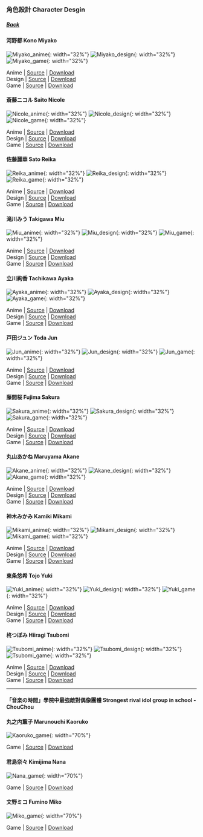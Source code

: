 ### 角色設計 Character Desgin
##### [Back](../../readme.md)

#### 河野都 Kono Miyako
![Miyako_anime](../../Album/Character%20Design/Anime/Miyako_anime.PNG){: width="32%"}
![Miyako_design](../../Album/Character%20Design/Original%20Design/Miyako_design.PNG){: width="32%"}
![Miyako_game](../../Album/Character%20Design/音楽の時間/Miyako_game.PNG){: width="32%"}

 Anime | [Source](http://www.nanabunnonijyuuni.com/assets/img/chara/01_miyako/img_chara_anime.png) | [Download](https://github.com/LYHPandaKing/227PhotoBackup/raw/master/Album/Character%20Design/Anime/Miyako_anime.PNG)  
 Design | [Source](http://www.nanabunnonijyuuni.com/assets/img/chara/01_miyako/img_chara_design.png) | [Download](https://github.com/LYHPandaKing/227PhotoBackup/raw/master/Album/Character%20Design/Original%20Design/Miyako_design.PNG)  
 Game | [Source](https://227-game.com/assets/img/character/characters/miyako/ph.png) | [Download](https://github.com/LYHPandaKing/227PhotoBackup/raw/master/Album/Character%20Design/音楽の時間/Miyako_game.PNG) 
 
#### 斎藤ニコル Saito Nicole
![Nicole_anime](../../Album/Character%20Design/Anime/Nicole_anime.PNG){: width="32%"}
![Nicole_design](../../Album/Character%20Design/Original%20Design/Nicole_design.PNG){: width="32%"}
![Nicole_game](../../Album/Character%20Design/音楽の時間/Nicole_game.PNG){: width="32%"}

 Anime | [Source](http://www.nanabunnonijyuuni.com/assets/img/chara/02_nicole/img_chara_anime.png) | [Download](https://github.com/LYHPandaKing/227PhotoBackup/raw/master/Album/Character%20Design/Anime/Nicole_anime.PNG)  
 Design | [Source](http://www.nanabunnonijyuuni.com/assets/img/chara/02_nicole/img_chara_design.png) | [Download](https://github.com/LYHPandaKing/227PhotoBackup/raw/master/Album/Character%20Design/Original%20Design/Nicole_design.PNG)  
 Game | [Source](https://227-game.com/assets/img/character/characters/nicole/ph.png) | [Download](https://github.com/LYHPandaKing/227PhotoBackup/raw/master/Album/Character%20Design/音楽の時間/Nicole_game.PNG)
 
#### 佐藤麗華 Sato Reika
![Reika_anime](../../Album/Character%20Design/Anime/Reika_anime.PNG){: width="32%"}
![Reika_design](../../Album/Character%20Design/Original%20Design/Reika_design.PNG){: width="32%"}
![Reika_game](../../Album/Character%20Design/音楽の時間/Reika_game.PNG){: width="32%"}

 Anime | [Source](http://www.nanabunnonijyuuni.com/assets/img/chara/03_reika/img_chara_anime.png) | [Download](https://github.com/LYHPandaKing/227PhotoBackup/raw/master/Album/Character%20Design/Anime/Reika_anime.PNG)  
 Design | [Source](http://www.nanabunnonijyuuni.com/assets/img/chara/03_reika/img_chara_design.png) | [Download](https://github.com/LYHPandaKing/227PhotoBackup/raw/master/Album/Character%20Design/Original%20Design/Reika_design.PNG)  
 Game | [Source](https://227-game.com/assets/img/character/characters/reika/ph.png) | [Download](https://github.com/LYHPandaKing/227PhotoBackup/raw/master/Album/Character%20Design/音楽の時間/Reika_game.PNG)
 
#### 滝川みう Takigawa Miu
![Miu_anime](../../Album/Character%20Design/Anime/Miu_anime.PNG){: width="32%"}
![Miu_design](../../Album/Character%20Design/Original%20Design/Miu_design.PNG){: width="32%"}
![Miu_game](../../Album/Character%20Design/音楽の時間/Miu_game.PNG){: width="32%"}

 Anime | [Source](http://www.nanabunnonijyuuni.com/assets/img/chara/05_miu/img_chara_anime.png) | [Download](https://github.com/LYHPandaKing/227PhotoBackup/raw/master/Album/Character%20Design/Anime/Miu_anime.PNG)  
 Design | [Source](http://www.nanabunnonijyuuni.com/assets/img/chara/05_miu/img_chara_design.png) | [Download](https://github.com/LYHPandaKing/227PhotoBackup/raw/master/Album/Character%20Design/Original%20Design/Miu_design.PNG)  
 Game | [Source](https://227-game.com/assets/img/character/characters/miu/ph.png) | [Download](https://github.com/LYHPandaKing/227PhotoBackup/raw/master/Album/Character%20Design/音楽の時間/Miu_game.PNG)
 
#### 立川絢香 Tachikawa Ayaka
![Ayaka_anime](../../Album/Character%20Design/Anime/Ayaka_anime.PNG){: width="32%"}
![Ayaka_design](../../Album/Character%20Design/Original%20Design/Ayaka_design.PNG){: width="32%"}
![Ayaka_game](../../Album/Character%20Design/音楽の時間/Ayaka_game.PNG){: width="32%"}

 Anime | [Source](http://www.nanabunnonijyuuni.com/assets/img/chara/04_ayaka/img_chara_anime.png) | [Download](https://github.com/LYHPandaKing/227PhotoBackup/raw/master/Album/Character%20Design/Anime/Ayaka_anime.PNG)  
 Design | [Source](http://www.nanabunnonijyuuni.com/assets/img/chara/04_ayaka/img_chara_design.png) | [Download](https://github.com/LYHPandaKing/227PhotoBackup/raw/master/Album/Character%20Design/Original%20Design/Ayaka_design.PNG)  
 Game | [Source](https://227-game.com/assets/img/character/characters/ayaka/ph.png) | [Download](https://github.com/LYHPandaKing/227PhotoBackup/raw/master/Album/Character%20Design/音楽の時間/Ayaka_game.PNG)
 
#### 戸田ジュン Toda Jun
![Jun_anime](../../Album/Character%20Design/Anime/Jun_anime.PNG){: width="32%"}
![Jun_design](../../Album/Character%20Design/Original%20Design/Jun_design.PNG){: width="32%"}
![Jun_game](../../Album/Character%20Design/音楽の時間/Jun_game.PNG){: width="32%"}

 Anime | [Source](http://www.nanabunnonijyuuni.com/assets/img/chara/06_jun/img_chara_anime.png) | [Download](https://github.com/LYHPandaKing/227PhotoBackup/raw/master/Album/Character%20Design/Anime/Jun_anime.PNG)  
 Design | [Source](http://www.nanabunnonijyuuni.com/assets/img/chara/06_jun/img_chara_design.png) | [Download](https://github.com/LYHPandaKing/227PhotoBackup/raw/master/Album/Character%20Design/Original%20Design/Jun_design.PNG)  
 Game | [Source](https://227-game.com/assets/img/character/characters/jun/ph.png) | [Download](https://github.com/LYHPandaKing/227PhotoBackup/raw/master/Album/Character%20Design/音楽の時間/Jun_game.PNG)
 
#### 藤間桜 Fujima Sakura
![Sakura_anime](../../Album/Character%20Design/Anime/Sakura_anime.PNG){: width="32%"}
![Sakura_design](../../Album/Character%20Design/Original%20Design/Sakura_design.PNG){: width="32%"}
![Sakura_game](../../Album/Character%20Design/音楽の時間/Sakura_game.PNG){: width="32%"}

 Anime | [Source](http://www.nanabunnonijyuuni.com/assets/img/chara/07_sakura/img_chara_anime.png) | [Download](https://github.com/LYHPandaKing/227PhotoBackup/raw/master/Album/Character%20Design/Anime/Sakura_anime.PNG)  
 Design | [Source](http://www.nanabunnonijyuuni.com/assets/img/chara/07_sakura/img_chara_design.png) | [Download](https://github.com/LYHPandaKing/227PhotoBackup/raw/master/Album/Character%20Design/Original%20Design/Sakura_design.PNG)  
 Game | [Source](https://227-game.com/assets/img/character/characters/sakura/ph.png) | [Download](https://github.com/LYHPandaKing/227PhotoBackup/raw/master/Album/Character%20Design/音楽の時間/Sakura_game.PNG)
 
#### 丸山あかね Maruyama Akane
![Akane_anime](../../Album/Character%20Design/Anime/Akane_anime.PNG){: width="32%"}
![Akane_design](../../Album/Character%20Design/Original%20Design/Akane_design.PNG){: width="32%"}
![Akane_game](../../Album/Character%20Design/音楽の時間/Akane_game.PNG){: width="32%"}

 Anime | [Source](http://www.nanabunnonijyuuni.com/assets/img/chara/08_akane/img_chara_anime.png) | [Download](https://github.com/LYHPandaKing/227PhotoBackup/raw/master/Album/Character%20Design/Anime/Akane_anime.PNG)  
 Design | [Source](http://www.nanabunnonijyuuni.com/assets/img/chara/08_akane/img_chara_design.png) | [Download](https://github.com/LYHPandaKing/227PhotoBackup/raw/master/Album/Character%20Design/Original%20Design/Akane_design.PNG)  
 Game | [Source](https://227-game.com/assets/img/character/characters/akane/ph.png) | [Download](https://github.com/LYHPandaKing/227PhotoBackup/raw/master/Album/Character%20Design/音楽の時間/Akane_game.PNG)

#### 神木みかみ Kamiki Mikami
![Mikami_anime](../../Album/Character%20Design/Anime/Mikami_anime.PNG){: width="32%"}
![Mikami_design](../../Album/Character%20Design/Original%20Design/Mikami_design.PNG){: width="32%"}
![Mikami_game](../../Album/Character%20Design/音楽の時間/Mikami_game.PNG){: width="32%"}

 Anime | [Source](http://www.nanabunnonijyuuni.com/assets/img/chara/09_mikami/img_chara_anime.png) | [Download](https://github.com/LYHPandaKing/227PhotoBackup/raw/master/Album/Character%20Design/Anime/Mikami_anime.PNG)  
 Design | [Source](http://www.nanabunnonijyuuni.com/assets/img/chara/09_mikami/img_chara_design.png) | [Download](https://github.com/LYHPandaKing/227PhotoBackup/raw/master/Album/Character%20Design/Original%20Design/Mikami_design.PNG)  
 Game | [Source](https://227-game.com/assets/img/character/characters/mikami/ph.png) | [Download](https://github.com/LYHPandaKing/227PhotoBackup/raw/master/Album/Character%20Design/音楽の時間/Mikami_game.PNG)

#### 東条悠希 Tojo Yuki
![Yuki_anime](../../Album/Character%20Design/Anime/Yuki_anime.PNG){: width="32%"}
![Yuki_design](../../Album/Character%20Design/Original%20Design/Yuki_design.PNG){: width="32%"}
![Yuki_game](../../Album/Character%20Design/音楽の時間/Yuki_game.PNG){: width="32%"}

 Anime | [Source](http://www.nanabunnonijyuuni.com/assets/img/chara/10_yuki/img_chara_anime.png) | [Download](https://github.com/LYHPandaKing/227PhotoBackup/raw/master/Album/Character%20Design/Anime/Yuki_anime.PNG)  
 Design | [Source](http://www.nanabunnonijyuuni.com/assets/img/chara/10_yuki/img_chara_design.png) | [Download](https://github.com/LYHPandaKing/227PhotoBackup/raw/master/Album/Character%20Design/Original%20Design/Yuki_design.PNG)  
 Game | [Source](https://227-game.com/assets/img/character/characters/yuki/ph.png) | [Download](https://github.com/LYHPandaKing/227PhotoBackup/raw/master/Album/Character%20Design/音楽の時間/Yuki_game.PNG)
 
#### 柊つぼみ Hiiragi Tsubomi
![Tsubomi_anime](../../Album/Character%20Design/Anime/Tsubomi_anime.PNG){: width="32%"}
![Tsubomi_design](../../Album/Character%20Design/Original%20Design/Tsubomi_design.PNG){: width="32%"}
![Tsubomi_game](../../Album/Character%20Design/音楽の時間/Tsubomi_game.PNG){: width="32%"}

 Anime | [Source](http://www.nanabunnonijyuuni.com/assets/img/chara/11_tsubomi/img_chara_anime.png) | [Download](https://github.com/LYHPandaKing/227PhotoBackup/raw/master/Album/Character%20Design/Anime/Tsubomi_anime.PNG)  
 Design | [Source](http://www.nanabunnonijyuuni.com/assets/img/chara/11_tsubomi/img_chara_design.png) | [Download](https://github.com/LYHPandaKing/227PhotoBackup/raw/master/Album/Character%20Design/Original%20Design/Tsubomi_design.PNG)  
 Game | [Source](https://227-game.com/assets/img/character/characters/tsubomi/ph.png) | [Download](https://github.com/LYHPandaKing/227PhotoBackup/raw/master/Album/Character%20Design/音楽の時間/Tsubomi_game.PNG)
 
---

#### 「音楽の時間」學院中最強敵對偶像團體 Strongest rival idol group in school - ChouChou
#### 丸之内薫子 Marunouchi Kaoruko
![Kaoruko_game](../../Album/Character%20Design/音楽の時間/Kaoruko_game.PNG){: width="70%"}

 Game | [Source](https://227-game.com/assets/img/character/characters/kaoruko/ph.png) | [Download](https://github.com/LYHPandaKing/227PhotoBackup/raw/master/Album/Character%20Design/音楽の時間/Kaoruko_game.PNG)

#### 君島奈々 Kimijima Nana
![Nana_game](../../Album/Character%20Design/音楽の時間/Nana_game.PNG){: width="70%"}

 Game | [Source](https://227-game.com/assets/img/character/characters/nana/ph.png) | [Download](https://github.com/LYHPandaKing/227PhotoBackup/raw/master/Album/Character%20Design/音楽の時間/Nana_game.PNG)

#### 文野ミコ Fumino Miko
![Miko_game](../../Album/Character%20Design/音楽の時間/Miko_game.PNG){: width="70%"}

 Game | [Source](https://227-game.com/assets/img/character/characters/miko/ph.png) | [Download](https://github.com/LYHPandaKing/227PhotoBackup/raw/master/Album/Character%20Design/音楽の時間/Miko_game.PNG)
